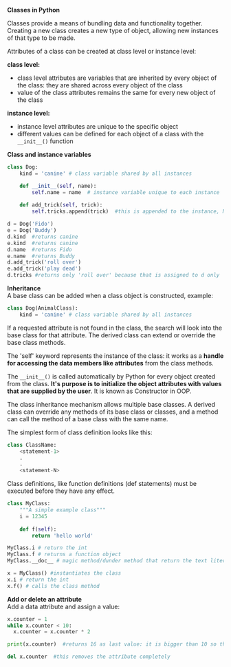 **Classes in Python**  

Classes provide a means of bundling data and functionality together. Creating a 
new class creates a new type of object, allowing new instances of that type to be 
made.

Attributes of a class can be created at class level or instance level:

**class level:**
* class level attributes are variables that are inherited by every object of the class: they are shared across every object of the class
* value of the class attributes remains the same for every new object of the class

**instance level:**
* instance level attributes are unique to the specific object
* different values can be defined for each object of a class with the `__init__()` function

**Class and instance variables**  
```py
class Dog:
    kind = 'canine' # class variable shared by all instances

    def __init__(self, name):
        self.name = name  # instance variable unique to each instance
        
    def add_trick(self, trick):
        self.tricks.append(trick)  #this is appended to the instance, NOT the class

d = Dog('Fido')
e = Dog('Buddy')
d.kind  #returns canine
e.kind  #returns canine
d.name  #returns Fido
e.name  #returns Buddy
d.add_trick('roll over')
e.add_trick('play dead')
d.tricks #returns only 'roll over' because that is assigned to d only
```

**Inheritance**  
A base class can be added when a class object is constructed, example:  
```py
class Dog(AnimalClass):
    kind = 'canine' # class variable shared by all instances
```
If a requested attribute is not found in the class, the search will look into the base class for that attribute. The derived class can extend or override the base class methods.

The 'self' keyword represents the instance of the class: it works as a **handle for accessing the data members like attributes** from the class methods.

The `__init__()` is called automatically by Python for every object created from the class. **It's purpose is to initialize the object attributes with values that are supplied by the user**. It is known as Constructor in OOP.

The class inheritance mechanism allows multiple base classes. A derived class 
can override any methods of its base class or classes, and a method can call 
the method of a base class with the same name.

The simplest form of class definition looks like this:
```py
class ClassName:
    <statement-1>
    .
    .
    <statement-N>
```
Class definitions, like function definitions (def statements) must be executed 
before they have any effect.
```py
class MyClass:
    """A simple example class"""
    i = 12345
    
    def f(self):
        return 'hello world'

MyClass.i # return the int
MyClass.f # returns a function object
MyClass.__doc__ # magic method/dunder method that return the text literal

x = MyClass() #instantiates the class
x.i # return the int
x.f() # calls the class method
```

**Add or delete an attribute**  
Add a data attribute and assign a value:  
```py
x.counter = 1
while x.counter < 10:
  x.counter = x.counter * 2

print(x.counter)  #returns 16 as last value: it is bigger than 10 so the loop stops

del x.counter  #this removes the attribute completely
```

